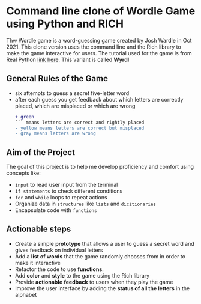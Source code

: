# Command line clone of Wordle Game using Python and RICH

Thw Wordle game is a word-guessing game created by Josh Wardle in Oct 2021.
This clone version uses the command line and the Rich library to make the game interactive for users.
The tutorial used for the game is from Real Python [link here](https://realpython.com/python-wordle-clone/).
This variant is called **Wyrdl**

## General Rules of the Game
- six attempts to guess a secret five-letter word
- after each guess you get feedback about which letters are correctly placed, which are misplaced or which are wrong
	```diff 
	+ green 
	``` means letters are correct and rightly placed
	- yellow means letters are correct but misplaced
	- gray means letters are wrong

## Aim of the Project

The goal of this project is to help me develop proficiency and comfort using concepts like: 
- `input` to read user input from the terminal 
- `if statements` to check different conditions 
- `for` and `while` loops to repeat actions
- Organize data in `structures` like `lists` and `dicitionaries`
- Encapsulate code with `functions`

## Actionable steps

- Create a simple **prototype** that allows a user to guess a secret word and gives feedback on individual letters
- Add a **list of words** that the game randomly chooses from in order to make it interactive
- Refactor the code to use **functions**.
- Add **color** and **style** to the game using the Rich library
- Provide **actionable** **feedback** to users when they play the game
- Improve the user interface by adding the **status of all the letters** in the alphabet
